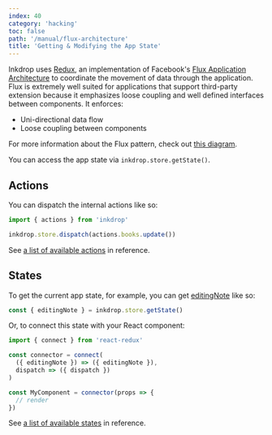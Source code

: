 ```yaml
---
index: 40
category: 'hacking'
toc: false
path: '/manual/flux-architecture'
title: 'Getting & Modifying the App State'
---
```


Inkdrop uses [Redux](https://redux.js.org/), an implementation of Facebook's [Flux Application Architecture](https://facebook.github.io/flux/) to coordinate the movement of data through the application. Flux is extremely well suited for applications that support third-party extension because it emphasizes loose coupling and well defined interfaces between components. It enforces:

- Uni-directional data flow
- Loose coupling between components

For more information about the Flux pattern, check out [this diagram](https://facebook.github.io/flux/docs/overview.html#structure-and-data-flow).

You can access the app state via `inkdrop.store.getState()`.

## Actions

You can dispatch the internal actions like so:

```js
import { actions } from 'inkdrop'

inkdrop.store.dispatch(actions.books.update())
```

See [a list of available actions](/reference/actions) in reference.

## States

To get the current app state, for example, you can get [editingNote](/reference/state-editing-note) like so:

```js
const { editingNote } = inkdrop.store.getState()
```

Or, to connect this state with your React component:

```js
import { connect } from 'react-redux'

const connector = connect(
  ({ editingNote }) => ({ editingNote }),
  dispatch => ({ dispatch })
)

const MyComponent = connector(props => {
  // render
})
```

See [a list of available states](/reference/states) in reference.
